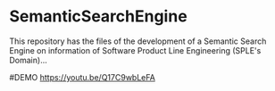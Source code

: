 # SemanticSearchEngine
This repository has the files of the development of a Semantic Search Engine on information of Software Product Line Engineering (SPLE's Domain)...

#DEMO
https://youtu.be/Q17C9wbLeFA 
